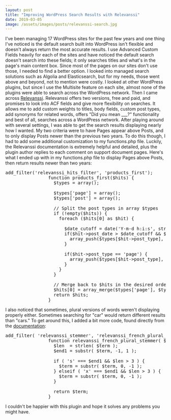 ```yaml
---
layout: post
title: "Improving WordPress Search Results with Relevanssi"
date: 2019-03-05
image: /assets/images/posts/relevanssi-search.jpg
---
```

I've been managing 17 WordPress sites for the past few years and one thing I've noticed is the default search built into WordPress isn't flexible and doesn't always return the most accurate results. I use Advanced Custom Fields heavily for each of the sites and have noticed the default search doesn't search into these fields; it only searches titles and what's in the page's main content box. Since most of the pages on our sites don't use those, I needed to find a better option. I looked into managed search solutions such as Algolia and Elasticsearch, but for my needs, those went above and beyond, not to mention were costly. I looked at other WordPress plugins, but since I use the Multisite feature on each site, almost none of the plugins were able to search across the WordPress network. Then I came across [Relevanssi](https://www.relevanssi.com/). Relevanssi offers two versions, free and paid, and promises to look into ACF fields and give more flexibility on searches. It allows me to add custom weights to titles, body fields, custom post types, add synonyms for related words, offers "Did you mean ___?" functionality and best of all, searches across a WordPress network. After playing around with several settings, I was able to get the search results displaying nearly how I wanted. My two criteria were to have Pages appear above Posts, and to only display Posts newer than the previous two years. To do this though, I had to add some additional customization to my functions.php file. Luckily, the Relevanssi documentation is extremely helpful and detailed, plus the plugin author replies to each comment on support document pages. Here's what I ended up with in my functions.php file to display Pages above Posts, then return results newer than two years:

<pre class="EnlighterJSRAW" data-enlighter-language="php">add_filter('relevanssi_hits_filter', 'products_first');
                function products_first($hits) {
                  $types = array();

                  $types['page'] = array();
                  $types['post'] = array();

                  // Split the post types in array $types
                  if (!empty($hits)) {
                    foreach ($hits[0] as $hit) {

                      $date_cutoff = date('Y-m-d h:i:s', strtotime('-2 years'));
                      if($hit->post_date > $date_cutoff && $hit->post_type == 'post') {
                        array_push($types[$hit->post_type], $hit);
                      }

                      if($hit->post_type == 'page') {
                        array_push($types[$hit->post_type], $hit);
                      }
                    }
                  }

                  // Merge back to $hits in the desired order
                  $hits[0] = array_merge($types['page'], $types['post']);
                  return $hits;
                }</pre>

I also noticed that sometimes, plural versions of words weren't displaying properly either. Sometimes searching for "car" would return different results than "cars." To get around this, I added a bit more code, found directly from the [documentation](https://www.relevanssi.com/knowledge-base/simple-french-plurals/):

<pre class="EnlighterJSRAW" data-enlighter-language="php">add_filter( 'relevanssi_stemmer', 'relevanssi_french_plural_stemmer' );
                function relevanssi_french_plural_stemmer( $term ) {
                  $len  = strlen( $term );
                  $end1 = substr( $term, -1, 1 );

                  if ( 's' === $end1 && $len > 3 ) {
                    $term = substr( $term, 0, -1 );
                  } elseif ( 'x' === $end1 && $len > 3 ) {
                    $term = substr( $term, 0, -1 );
                  }

                  return $term;
                }</pre>

I couldn't be happier with this plugin and hope it solves any problems you might have.